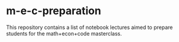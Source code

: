 # m-e-c-preparation
This repository contains a list of notebook lectures aimed to prepare students for the math+econ+code masterclass.
